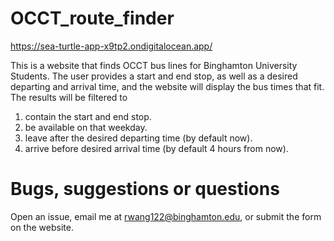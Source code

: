 # OCCT_route_finder
https://sea-turtle-app-x9tp2.ondigitalocean.app/

This is a website that finds OCCT bus lines for Binghamton University Students.
The user provides a start and end stop, as well as a desired departing and arrival time, and the website will display the bus times that fit. 
The results will be filtered to 
1. contain the start and end stop.
2. be available on that weekday.
3. leave after the desired departing time (by default now).
4. arrive before desired arrival time (by default 4 hours from now).

# Bugs, suggestions or questions
Open an issue, email me at rwang122@binghamton.edu, or submit the form on the website.
